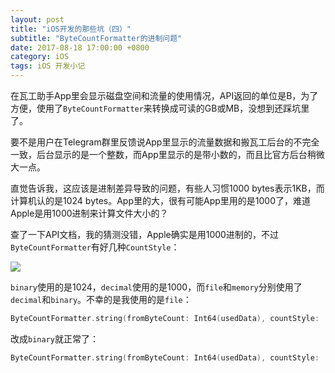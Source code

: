 ```yaml
---
layout: post
title: "iOS开发的那些坑（四）"
subtitle: "ByteCountFormatter的进制问题"
date: 2017-08-18 17:00:00 +0800
category: iOS
tags: iOS 开发小记
---
```


在瓦工助手App里会显示磁盘空间和流量的使用情况，API返回的单位是B，为了方便，使用了`ByteCountFormatter`来转换成可读的GB或MB，没想到还踩坑里了。

要不是用户在Telegram群里反馈说App里显示的流量数据和搬瓦工后台的不完全一致，后台显示的是一个整数，而App里显示的是带小数的，而且比官方后台稍微大一点。

直觉告诉我，这应该是进制差异导致的问题，有些人习惯1000 bytes表示1KB，而计算机认的是1024 bytes。App里的大，很有可能App里用的是1000了，难道Apple是用1000进制来计算文件大小的？

查了一下API文档，我的猜测没错，Apple确实是用1000进制的，不过`ByteCountFormatter`有好几种`CountStyle`：

![](http://ot58m681p.bkt.clouddn.com/blog/2017-08-18-092850.jpg)

`binary`使用的是1024，`decimal`使用的是1000，而`file`和`memory`分别使用了`decimal`和`binary`。不幸的是我使用的是`file`：

```swift
ByteCountFormatter.string(fromByteCount: Int64(usedData), countStyle: .file)
```

改成`binary`就正常了：

```swift
ByteCountFormatter.string(fromByteCount: Int64(usedData), countStyle: .binary)
```

